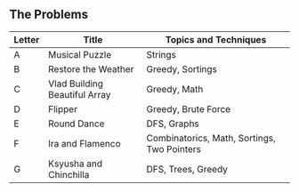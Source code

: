 ## The Problems

|  Letter | Title                     | Topics and Techniques                          |
|---------|---------------------------|-----------------------------|
|  A | Musical Puzzle             | Strings                        |
|  B | Restore the Weather              |Greedy, Sortings                        |
|  C | Vlad Building Beautiful Array        | Greedy, Math                        |
|  D | Flipper        | Greedy, Brute Force                       |
|  E | Round Dance        | DFS, Graphs                       |
|  F | Ira and Flamenco        | Combinatorics, Math, Sortings, Two Pointers|
|  G | Ksyusha and Chinchilla       | DFS, Trees, Greedy|
